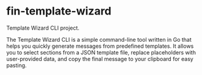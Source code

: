 # fin-template-wizard
 
Template Wizard CLI project.

The Template Wizard CLI is a simple command-line tool written in Go that helps you quickly generate messages from predefined templates. It allows you to select sections from a JSON template file, replace placeholders with user-provided data, and copy the final message to your clipboard for easy pasting.